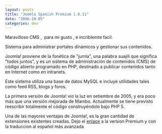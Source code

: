 ```yaml
---
layout: posts
title: "Joomla Spanish Premium 1.0.11"
date: "2006-10-05"
categories: dev
---
```


Maravilloso CMS ,  para mi gusto , e incriblemte facil.

Sistema para administrar portales dinámicos y gestionar sus contenidos.

Joomla! proviene de la fonética de "jumla", una palabra suajili que significa "todos juntos", y es un sistema de administración de contenidos (CMS) de código abierto programado en PHP, destinado a publicar contenidos tanto en Internet como en intranets.

Este sistema utiliza una base de datos MySQL e incluye utilidades tales como feed RSS, blogs y foros.

La primera versión de Joomla! vio la luz en setiembre de 2005, y era poco más que una versión mejorada de Mambo. Actualmente se tiene previsto reescribir totalmente el código construyéndolo bajo PHP 5.

Una de las mayores ventajas de Joomla!, es la gran cantidad de extensiones existentes creadas. Dejo el [enlace](https://developer.joomla.org/sf/frs/do/downloadFile/projects.spanish/frs.joomla_spanish_premium.joomla_spanish_1_0_11/frs6753?dl=1 "Joomla Premium 1.0.11") a la version Premium y con la traduccion al español más avanzada
